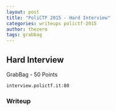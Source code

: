 ```yaml
---
layout: post
title: "PoliCTF 2015 - Hard Interview"
categories: writeups polictf-2015
author: thezero
tags: grabbag
---
```


## Hard Interview
GrabBag - 50 Points

`interview.polictf.it:80`

### Writeup

